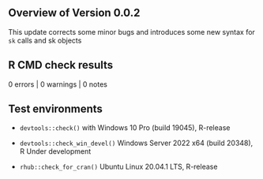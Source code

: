 ## Overview of Version 0.0.2

This update corrects some minor bugs and introduces some new syntax for `sk` calls and sk objects

## R CMD check results

0 errors | 0 warnings | 0 notes

## Test environments

* `devtools::check()` with Windows 10 Pro (build 19045), R-release

* `devtools::check_win_devel()` Windows Server 2022 x64 (build 20348), R Under development

* `rhub::check_for_cran()` Ubuntu Linux 20.04.1 LTS, R-release
